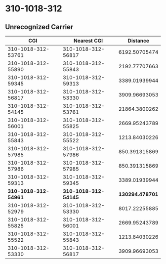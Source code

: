 # 310-1018-312
## Unrecognized Carrier


| CGI | Nearest CGI | Distance |
|-----|-------------|----------|
| 310-1018-312-53761 | 310-1018-312-56817 | 6192.50705474 |
| 310-1018-312-55890 | 310-1018-312-55843 | 2192.77707663 |
| 310-1018-312-59345 | 310-1018-312-59313 | 3389.01939944 |
| 310-1018-312-56817 | 310-1018-312-53330 | 3909.96693053 |
| 310-1018-312-54145 | 310-1018-312-53761 | 21864.3800262 |
| 310-1018-312-56001 | 310-1018-312-55825 | 2669.95243789 |
| 310-1018-312-55843 | 310-1018-312-55522 | 1213.84030226 |
| 310-1018-312-57985 | 310-1018-312-57986 | 850.391315869 |
| 310-1018-312-57986 | 310-1018-312-57985 | 850.391315869 |
| 310-1018-312-59313 | 310-1018-312-59345 | 3389.01939944 |
| **310-1018-312-54961** | **310-1018-312-54145** | **130294.478701** |
| 310-1018-312-52979 | 310-1018-312-53330 | 8017.22255885 |
| 310-1018-312-55825 | 310-1018-312-56001 | 2669.95243789 |
| 310-1018-312-55522 | 310-1018-312-55843 | 1213.84030226 |
| 310-1018-312-53330 | 310-1018-312-56817 | 3909.96693053 |
